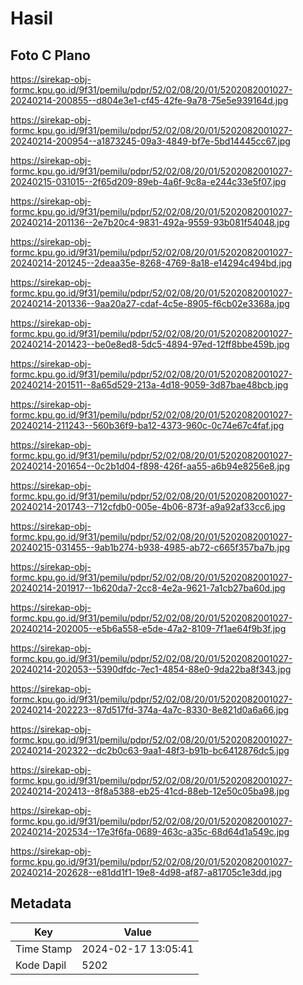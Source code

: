 # Hasil

## Foto C Plano

https://sirekap-obj-formc.kpu.go.id/9f31/pemilu/pdpr/52/02/08/20/01/5202082001027-20240214-200855--d804e3e1-cf45-42fe-9a78-75e5e939164d.jpg

https://sirekap-obj-formc.kpu.go.id/9f31/pemilu/pdpr/52/02/08/20/01/5202082001027-20240214-200954--a1873245-09a3-4849-bf7e-5bd14445cc67.jpg

https://sirekap-obj-formc.kpu.go.id/9f31/pemilu/pdpr/52/02/08/20/01/5202082001027-20240215-031015--2f65d209-89eb-4a6f-9c8a-e244c33e5f07.jpg

https://sirekap-obj-formc.kpu.go.id/9f31/pemilu/pdpr/52/02/08/20/01/5202082001027-20240214-201136--2e7b20c4-9831-492a-9559-93b081f54048.jpg

https://sirekap-obj-formc.kpu.go.id/9f31/pemilu/pdpr/52/02/08/20/01/5202082001027-20240214-201245--2deaa35e-8268-4769-8a18-e14294c494bd.jpg

https://sirekap-obj-formc.kpu.go.id/9f31/pemilu/pdpr/52/02/08/20/01/5202082001027-20240214-201336--9aa20a27-cdaf-4c5e-8905-f6cb02e3368a.jpg

https://sirekap-obj-formc.kpu.go.id/9f31/pemilu/pdpr/52/02/08/20/01/5202082001027-20240214-201423--be0e8ed8-5dc5-4894-97ed-12ff8bbe459b.jpg

https://sirekap-obj-formc.kpu.go.id/9f31/pemilu/pdpr/52/02/08/20/01/5202082001027-20240214-201511--8a65d529-213a-4d18-9059-3d87bae48bcb.jpg

https://sirekap-obj-formc.kpu.go.id/9f31/pemilu/pdpr/52/02/08/20/01/5202082001027-20240214-211243--560b36f9-ba12-4373-960c-0c74e67c4faf.jpg

https://sirekap-obj-formc.kpu.go.id/9f31/pemilu/pdpr/52/02/08/20/01/5202082001027-20240214-201654--0c2b1d04-f898-426f-aa55-a6b94e8256e8.jpg

https://sirekap-obj-formc.kpu.go.id/9f31/pemilu/pdpr/52/02/08/20/01/5202082001027-20240214-201743--712cfdb0-005e-4b06-873f-a9a92af33cc6.jpg

https://sirekap-obj-formc.kpu.go.id/9f31/pemilu/pdpr/52/02/08/20/01/5202082001027-20240215-031455--9ab1b274-b938-4985-ab72-c665f357ba7b.jpg

https://sirekap-obj-formc.kpu.go.id/9f31/pemilu/pdpr/52/02/08/20/01/5202082001027-20240214-201917--1b620da7-2cc8-4e2a-9621-7a1cb27ba60d.jpg

https://sirekap-obj-formc.kpu.go.id/9f31/pemilu/pdpr/52/02/08/20/01/5202082001027-20240214-202005--e5b6a558-e5de-47a2-8109-7f1ae64f9b3f.jpg

https://sirekap-obj-formc.kpu.go.id/9f31/pemilu/pdpr/52/02/08/20/01/5202082001027-20240214-202053--5390dfdc-7ec1-4854-88e0-9da22ba8f343.jpg

https://sirekap-obj-formc.kpu.go.id/9f31/pemilu/pdpr/52/02/08/20/01/5202082001027-20240214-202223--87d517fd-374a-4a7c-8330-8e821d0a6a66.jpg

https://sirekap-obj-formc.kpu.go.id/9f31/pemilu/pdpr/52/02/08/20/01/5202082001027-20240214-202322--dc2b0c63-9aa1-48f3-b91b-bc6412876dc5.jpg

https://sirekap-obj-formc.kpu.go.id/9f31/pemilu/pdpr/52/02/08/20/01/5202082001027-20240214-202413--8f8a5388-eb25-41cd-88eb-12e50c05ba98.jpg

https://sirekap-obj-formc.kpu.go.id/9f31/pemilu/pdpr/52/02/08/20/01/5202082001027-20240214-202534--17e3f6fa-0689-463c-a35c-68d64d1a549c.jpg

https://sirekap-obj-formc.kpu.go.id/9f31/pemilu/pdpr/52/02/08/20/01/5202082001027-20240214-202628--e81dd1f1-19e8-4d98-af87-a81705c1e3dd.jpg


## Metadata

| Key        | Value               |
| ---------- | ------------------- |
| Time Stamp | 2024-02-17 13:05:41 |
| Kode Dapil | 5202                |



